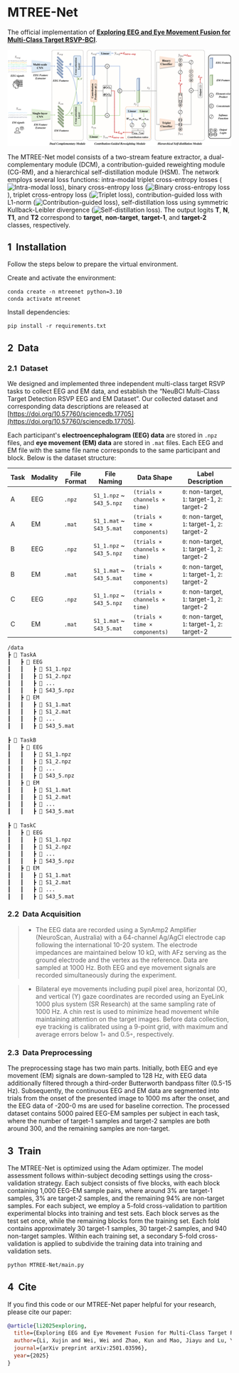 # MTREE-Net

The official implementation of **[Exploring EEG and Eye Movement Fusion for Multi-Class Target RSVP-BCI](https://doi.org/10.1016/j.inffus.2025.103135)**.

![alt text](figure/Model_framework.png)

The MTREE-Net model consists of a two-stream feature extractor, a dual-complementary module (DCM), a contribution-guided reweighting module (CG-RM), and a hierarchical self-distillation module (HSM). The network employs several loss functions: intra-modal triplet cross-entropy losses (![Intra-modal loss](https://latex.codecogs.com/svg.latex?\mathcal{L}_{\text{intra-eeg}},\quad\mathcal{L}_{\text{intra-em}})), binary cross-entropy loss (![Binary cross-entropy loss](https://latex.codecogs.com/svg.latex?\mathcal{L}_{\text{bce}})), triplet cross-entropy loss (![Triplet loss](https://latex.codecogs.com/svg.latex?\mathcal{L}_{\text{ce}})), contribution-guided loss with L1-norm (![Contribution-guided loss](https://latex.codecogs.com/svg.latex?\mathcal{L}_{\text{cg}})), self-distillation loss using symmetric Kullback-Leibler divergence (![Self-distillation loss](https://latex.codecogs.com/svg.latex?\mathcal{L}_{\text{sd}})). The output logits **T**, **N**, **T1**, and **T2** correspond to **target**, **non-target**, **target-1**, and **target-2** classes, respectively.


## 1&nbsp; Installation

Follow the steps below to prepare the virtual environment.

Create and activate the environment:
```shell
conda create -n mtreenet python=3.10
conda activate mtreenet
```

Install dependencies:
```shell
pip install -r requirements.txt
```


## 2&nbsp; Data

### 2.1&nbsp; Dataset

We designed and implemented three independent multi-class target RSVP tasks to collect EEG and EM data, and establish the “NeuBCI Multi-Class Target Detection RSVP EEG and EM Dataset”. Our collected dataset and corresponding data descriptions are released at [https://doi.org/10.57760/sciencedb.17705](https://doi.org/10.57760/sciencedb.17705).

Each participant's **electroencephalogram (EEG) data** are stored in `.npz` files, and **eye movement (EM) data** are stored in `.mat` files. Each EEG and EM file with the same file name corresponds to the same participant and block. Below is the dataset structure:

| Task | Modality | File Format | File Naming | Data Shape | Label Description |
|------|----------|-------------|-------------|------------|-------------------|
| A    | EEG      | `.npz`       | `S1_1.npz` ~ `S43_5.npz` | `(trials × channels × time)` | `0`: non-target, `1`: target-1, `2`: target-2 |
| A    | EM       | `.mat`       | `S1_1.mat` ~ `S43_5.mat` | `(trials × time × components)` | `0`: non-target, `1`: target-1, `2`: target-2 |
| B    | EEG      | `.npz`       | `S1_1.npz` ~ `S43_5.npz` | `(trials × channels × time)` | `0`: non-target, `1`: target-1, `2`: target-2 |
| B    | EM       | `.mat`       | `S1_1.mat` ~ `S43_5.mat` | `(trials × time × components)` | `0`: non-target, `1`: target-1, `2`: target-2 |
| C    | EEG      | `.npz`       | `S1_1.npz` ~ `S43_5.npz` | `(trials × channels × time)` | `0`: non-target, `1`: target-1, `2`: target-2 |
| C    | EM       | `.mat`       | `S1_1.mat` ~ `S43_5.mat` | `(trials × time × components)` | `0`: non-target, `1`: target-1, `2`: target-2 |

```
/data 
┣ 📂 TaskA 
┃   ┣ 📂 EEG 
┃   ┃   ┣ 📜 S1_1.npz 
┃   ┃   ┣ 📜 S1_2.npz 
┃   ┃   ┣ 📜 ... 
┃   ┃   ┣ 📜 S43_5.npz 
┃   ┣ 📂 EM 
┃   ┃   ┣ 📜 S1_1.mat 
┃   ┃   ┣ 📜 S1_2.mat 
┃   ┃   ┣ 📜 ... 
┃   ┃   ┣ 📜 S43_5.mat

┣ 📂 TaskB 
┃   ┣ 📂 EEG 
┃   ┃   ┣ 📜 S1_1.npz 
┃   ┃   ┣ 📜 S1_2.npz 
┃   ┃   ┣ 📜 ... 
┃   ┃   ┣ 📜 S43_5.npz 
┃   ┣ 📂 EM 
┃   ┃   ┣ 📜 S1_1.mat 
┃   ┃   ┣ 📜 S1_2.mat 
┃   ┃   ┣ 📜 ... 
┃   ┃   ┣ 📜 S43_5.mat

┣ 📂 TaskC 
┃   ┣ 📂 EEG 
┃   ┃   ┣ 📜 S1_1.npz 
┃   ┃   ┣ 📜 S1_2.npz 
┃   ┃   ┣ 📜 ... 
┃   ┃   ┣ 📜 S43_5.npz 
┃   ┣ 📂 EM 
┃   ┃   ┣ 📜 S1_1.mat 
┃   ┃   ┣ 📜 S1_2.mat 
┃   ┃   ┣ 📜 ... 
┃   ┃   ┣ 📜 S43_5.mat
```

### 2.2&nbsp; Data Acquisition

>- The EEG data are recorded using a SynAmp2 Amplifier (NeuroScan, Australia) with a 64-channel Ag/AgCl electrode cap following the international 10-20 system. The electrode impedances are maintained below 10 kΩ, with AFz serving as the ground electrode and the vertex as the reference. Data are sampled at 1000 Hz. Both EEG and eye movement signals are recorded simultaneously during the experiment. 

>- Bilateral eye movements including pupil pixel area, horizontal (X), and vertical (Y) gaze coordinates are recorded using an EyeLink 1000 plus system (SR Research) at the same sampling rate of 1000 Hz. A chin rest is used to minimize head movement while maintaining attention on the target images. Before data collection, eye tracking is calibrated using a 9-point grid, with maximum and average errors below 1◦ and 0.5◦, respectively.


### 2.3&nbsp; Data Preprocessing

The preprocessing stage has two main parts. Initially, both EEG and eye movement (EM) signals are down-sampled to 128 Hz, with EEG data additionally filtered through a third-order Butterworth bandpass filter (0.5-15 Hz). Subsequently, the continuous EEG and EM data are segmented into trials from the onset of the presented image to 1000 ms after the onset, and the EEG data of -200-0 ms are used for baseline correction. The processed dataset contains 5000 paired EEG-EM samples per subject in each task, where the number of target-1 samples and target-2 samples are both around 300, and the remaining samples are non-target.


## 3&nbsp; Train

The MTREE-Net is optimized using the Adam optimizer. The model assessment follows within-subject decoding settings using the cross-validation strategy. Each subject consists of five blocks, with each block containing 1,000 EEG-EM sample pairs, where around 3% are target-1 samples, 3% are target-2 samples, and the remaining 94% are non-target samples. For each subject, we employ a 5-fold cross-validation to partition experimental blocks into training and test sets. Each block serves as the test set once, while the remaining blocks form the training set. Each fold contains approximately 30 target-1 samples, 30 target-2 samples, and 940 non-target samples. Within each training set,
a secondary 5-fold cross-validation is applied to subdivide the training data into training and validation sets.

```bash
python MTREE-Net/main.py
```

## 4&nbsp; Cite

If you find this code or our MTREE-Net paper helpful for your research, please cite our paper:

```bibtex
@article{li2025exploring,
  title={Exploring EEG and Eye Movement Fusion for Multi-Class Target RSVP-BCI},
  author={Li, Xujin and Wei, Wei and Zhao, Kun and Mao, Jiayu and Lu, Yizhuo and Qiu, Shuang and He, Huiguang},
  journal={arXiv preprint arXiv:2501.03596},
  year={2025}
}
```
